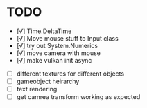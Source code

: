 TODO
====

- [√] Time.DeltaTime
- [√] Move mouse stuff to Input class
- [√] try out System.Numerics
- [√] move camera with mouse
- [√] make vulkan init async
- [ ] different textures for different objects
- [ ] gameobject heirarchy
- [ ] text rendering
- [ ] get camrea transform working as expected
